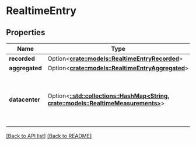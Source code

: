 # RealtimeEntry

## Properties

Name | Type | Description | Notes
------------ | ------------- | ------------- | -------------
**recorded** | Option<[**crate::models::RealtimeEntryRecorded**](RealtimeEntryRecorded.md)> |  | 
**aggregated** | Option<[**crate::models::RealtimeEntryAggregated**](RealtimeEntryAggregated.md)> |  | 
**datacenter** | Option<[**::std::collections::HashMap&lt;String, crate::models::RealtimeMeasurements&gt;**](RealtimeMeasurements.md)> | Groups [measurements](#measurements-data-model) by POP. See the [POPs API](https://www.fastly.com/documentation/reference/api/utils/pops/) for details of POP identifiers. | 

[[Back to API list]](../README.md#documentation-for-api-endpoints) [[Back to README]](../README.md)


